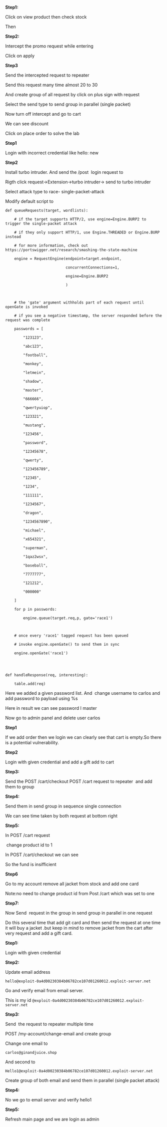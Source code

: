 **Step1:**

Click on view product then check stock

Then

**Step2:**

Intercept the promo request while entering

Click on apply

**Step3**

Send the intercepted request to repeater

Send this request many time almost 20 to 30

And create group of all request by click on plus sign with request

Select the send type to send group in parallel (single packet)
  
Now turn off intercept and go to cart

We can see discount

Click on place order to solve the lab

**Step1**

Login with incorrect credential like hello: new

**Step2**

Install turbo intruder. And send the /post  login request to

Rigth click request->Extension->turbo intruder-> send to turbo intruder  

Select attack type to race- single-packet-attack

Modify default script to
```
def queueRequests(target, wordlists):  

    # if the target supports HTTP/2, use engine=Engine.BURP2 to trigger the single-packet attack

    # if they only support HTTP/1, use Engine.THREADED or Engine.BURP instead

    # for more information, check out https://portswigger.net/research/smashing-the-state-machine

    engine = RequestEngine(endpoint=target.endpoint,

                           concurrentConnections=1,

                           engine=Engine.BURP2

                           )

  

    # the 'gate' argument withholds part of each request until openGate is invoked

    # if you see a negative timestamp, the server responded before the request was complete

    passwords = [

        "123123",

        "abc123",

        "football",

        "monkey",

        "letmein",

        "shadow",

        "master",

        "666666",

        "qwertyuiop",

        "123321",

        "mustang",

        "123456",

        "password",

        "12345678",

        "qwerty",

        "123456789",

        "12345",

        "1234",

        "111111",

        "1234567",

        "dragon",

        "1234567890",

        "michael",

        "x654321",

        "superman",

        "1qaz2wsx",

        "baseball",

        "7777777",

        "121212",

        "000000"

    ]

    for p in passwords:

        engine.queue(target.req,p, gate='race1')

  

    # once every 'race1' tagged request has been queued

    # invoke engine.openGate() to send them in sync

    engine.openGate('race1')

  
  

def handleResponse(req, interesting):

    table.add(req)
```
  
Here we added a given password list. And  change username to carlos and add password to payload using %s
  
Here in result we can see password I master

Now go to admin panel and delete user carlos  
  
**Step1**

If we add order then we login we can clearly see that cart is empty.So there is a potential vulnerability.

**Step2**

Login with given credential and add a gift add to cart

**Step3:**

Send the POST /cart/checkout POST /cart request to repeater  and add them to group

**Step4:**

Send them in send group in sequence single connection

We can see time taken by both request at bottom right

**Step5:**

In POST /cart request

 change product id to 1

In POST /cart/checkout we can see

So the fund is insifficient

**Step6**

Go to my account remove all jacket from stock and add one card

Note:no need to change product id from Post /cart which was set to one

**Step7:**

Now Send  request in the group in send group in parallel in one request

Do this several time that add git card and then send the request at one time it will buy a jacket .but keep in mind to remove jacket from the cart after very request and add a gift card.

**Step1:**

Login with given credential

**Step2:**

Update email address

`hello@exploit-0a4d00230384b06782ce107d01260012.exploit-server.net`

Go and verify email from email server.

This is my id `@exploit-0a4d00230384b06782ce107d01260012.exploit-server.net`

**Step3:**

Send  the request to repeater multiple time

POST /my-account/change-email and create group

Change one email to

`carlos@ginandjuice.shop`

And second to

`Hello1@exploit-0a4d00230384b06782ce107d01260012.exploit-server.net`

Create group of both email and send them in parallel (single packet attack)
  
**Step4:**

No we go to email server and verify hello1


**Step5:**

Refresh main page and we are login as admin
